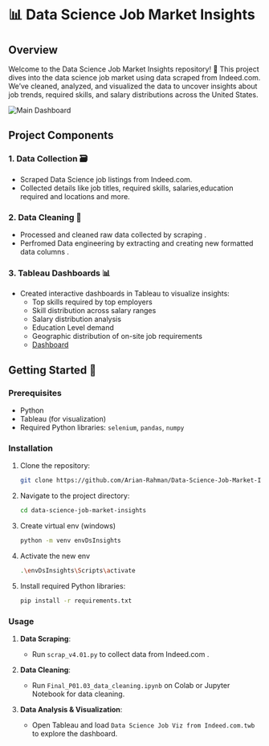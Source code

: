 # 📊 Data Science Job Market Insights

## Overview

Welcome to the Data Science Job Market Insights repository! 🎉 This project dives into the data science job market using data scraped from Indeed.com. We’ve cleaned, analyzed, and visualized the data to uncover insights about job trends, required skills, and salary distributions across the United States.

![Main Dashboard](https://github.com/user-attachments/assets/69b555d0-cb79-4583-a049-5e6fc05fef8b)


## Project Components

### 1. Data Collection 🗃️
- Scraped Data Science job listings from Indeed.com.
- Collected details like job titles, required skills, salaries,education required and locations and more.

### 2. Data Cleaning 🧹
- Processed and cleaned raw data collected by scraping .
- Perfromed Data engineering by extracting and creating new formatted data columns .

### 3. Tableau Dashboards 📊
- Created interactive dashboards in Tableau to visualize insights:
  - Top skills required by top employers
  - Skill distribution across salary ranges
  - Salary distribution analysis
  - Education Level demand 
  - Geographic distribution of on-site job requirements
  - [Dashboard](https://public.tableau.com/views/DataScienceJobVizfromIndeed_com/Dashboard1?:language=en-US&publish=yes&:sid=6F51DA7D92EF4481982A5A7A5FF73F18-0:0&:redirect=auth&:display_count=n&:origin=viz_share_link)
    

## Getting Started 🚀

### Prerequisites

- Python 
- Tableau (for visualization)
- Required Python libraries: `selenium`, `pandas`, `numpy`

### Installation

1. Clone the repository:
   ```bash
   git clone https://github.com/Arian-Rahman/Data-Science-Job-Market-Insights.git
2. Navigate to the project directory:
   ```bash
   cd data-science-job-market-insights
3. Create virtual env (windows)
   ```bash
   python -m venv envDsInsights
4. Activate the new env
   ```bash
   .\envDsInsights\Scripts\activate

5. Install required Python libraries:
   ```bash
   pip install -r requirements.txt

### Usage

1. **Data Scraping**:
   - Run `scrap_v4.01.py` to collect data from Indeed.com .

2. **Data Cleaning**:
   - Run `Final_P01.03_data_cleaning.ipynb` on Colab or Jupyter Notebook for data cleaning.

3. **Data Analysis & Visualization**:
   - Open Tableau and load `Data Science Job Viz from Indeed.com.twb` to explore the dashboard.
     




   
